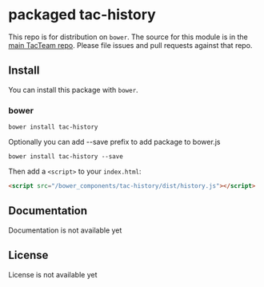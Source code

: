 # packaged tac-history

This repo is for distribution on `bower`. The source for this module is in the
[main TacTeam repo](https://github.com/tacteam/history).
Please file issues and pull requests against that repo.

## Install

You can install this package with `bower`.

### bower

```shell
bower install tac-history
```

Optionally you can add --save prefix to add package to bower.js

```shell
bower install tac-history --save
```

Then add a `<script>` to your `index.html`:

```html
<script src="/bower_components/tac-history/dist/history.js"></script>
```

## Documentation

Documentation is not available yet

## License

License is not available yet